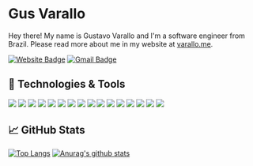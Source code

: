 # Gus Varallo
Hey there! My name is Gustavo Varallo and I'm a software engineer from Brazil. Please read more about me in my website at [varallo.me](http://www.varallo.me).

[![Website Badge](https://img.shields.io/badge/varallo.me-important?logo=google-chrome&logoColor=white)](http://www.varallo.me) 
[![Gmail Badge](https://img.shields.io/badge/-gustavo.varallo@gmail.com-c14438?style=flat&logo=Gmail&logoColor=white&link=mailto:gustavo.varallo@gmail.com)](mailto:gustavo.varallo@gmail.com)

## 🔧 Technologies & Tools
![](https://img.shields.io/badge/Linux-sucess?logo=linux&logoColor=white)
![](https://img.shields.io/badge/JavaScript-yellow?logo=javascript&logoColor=white)
![](https://img.shields.io/badge/HTML-blue?logo=html5&logoColor=white)
![](https://img.shields.io/badge/CSS-sucess?logo=css3&logoColor=white)
![](https://img.shields.io/badge/React-yellow?logo=react&logoColor=white)
![](https://img.shields.io/badge/Redux-blue?logo=redux&logoColor=white)
![](https://img.shields.io/badge/Webpack-sucess?logo=webpack&logoColor=white)
![](https://img.shields.io/badge/Babel-yellow?logo=babel&logoColor=white)
![](https://img.shields.io/badge/NodeJS-blue?logo=Node.js&logoColor=white)
![](https://img.shields.io/badge/PostgreSQL-sucess?logo=postgresql&logoColor=white)
![](https://img.shields.io/badge/MongoDB-yellow?logo=mongodb&logoColor=white)
![](https://img.shields.io/badge/TypeScript-blue?logo=typescript&logoColor=white)
![](https://img.shields.io/badge/Ruby-sucess?logo=ruby&logoColor=white)
![](https://img.shields.io/badge/Heroku-yellow?logo=heroku&logoColor=white)
![](https://img.shields.io/badge/Git-blue?logo=git&logoColor=white)
![](https://img.shields.io/badge/GitHub-sucess?logo=github&logoColor=white)

## &#x1f4c8; GitHub Stats
[![Top Langs](https://github-readme-stats.vercel.app/api/top-langs/?username=guvarallo&layout=compact)](https://github.com/anuraghazra/github-readme-stats)
[![Anurag's github stats](https://github-readme-stats.vercel.app/api?username=guvarallo&hide=issues,stars&show_icons=true)](https://github.com/anuraghazra/github-readme-stats)
